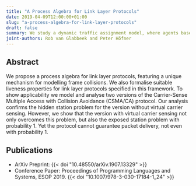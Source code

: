 ```yaml
---
title: "A Process Algebra for Link Layer Protocols"
date: 2019-04-09T12:00:00+01:00
slug: "a-process-algebra-for-link-layer-protocols"
draft: false
summary: We study a dynamic traffic assignment model, where agents base their instantaneous routing decisions on real-time delay predictions. We describe a general mathematical model which, in particular, includes the settings leading to IDE and DE. On the theoretical side we show existence of equilibrium solutions under some additional assumptions while on the practical side we implement a machine-learned predictor and compare it to other static predictors.
joint-authors: Rob van Glabbeek and Peter Höfner
---
```


## Abstract

We propose a process algebra for link layer protocols, featuring a unique mechanism for modelling frame collisions. We also formalise suitable liveness properties for link layer protocols specified in this framework. To show applicability we model and analyse two versions of the Carrier-Sense Multiple Access with Collision Avoidance (CSMA/CA) protocol. Our analysis confirms the hidden station problem for the version without virtual carrier sensing. However, we show that the version with virtual carrier sensing not only overcomes this problem, but also the exposed station problem with probability 1. Yet the protocol cannot guarantee packet delivery, not even with probability 1.

## Publications

* ArXiv Preprint: {{< doi "10.48550/arXiv.1907.13329" >}}
* Conference Paper: Proceedings of Programming Languages and Systems, ESOP 2019.
  {{< doi "10.1007/978-3-030-17184-1_24" >}}
